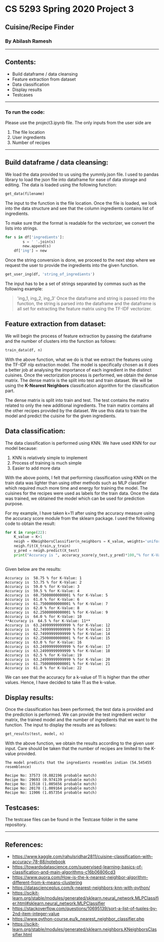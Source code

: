 # CS 5293 Spring 2020 Project 3
## Cuisine/Recipe Finder
### By Abilash Ramesh
-------
## Contents:
* Build dataframe / data cleansing
* Feature extraction from dataset
* Data classification
* Display results
* Testcases
----
### To run the code:
Please use the project3.ipynb file. The only inputs from the user side are 
1. The file location
2. User ingredients
3. Number of recipes
----
## Build dataframe / data cleansing:

We load the data provided to us using the yummly.json file. I used to pandas library to load the json file into dataframe for ease of data storage and editing. The data is loaded using the following function:
```python
get_data(filename)
```
The input to the function is the file location. Once the file is loaded, we look into the data structure and see that the column ingredients contains list of ingredients. 

To make sure that the format is readable for the vectorizer, we convert the lists into strings.
``` python
for s in df['ingredients']:
        s = ' '.join(s)
        new.append(s)
    df['ing'] = new
````
Once the string conversion is done, we proceed to the next step where we request the user to provide the ingredients into the given function.
``` python
get_user_ing(df, 'string_of_ingredients')
```
The input has to be a set of strings separated by commas such as the following example:
> 'ing_1, ing_2, ing_3'
Once the dataframe and string is passed into the function, the string is parsed into the dataframe and the dataframe is all set for extracting the feature matrix using the TF-IDF vectorizer.

## Feature extraction from dataset:

We will begin the process of feature extraction by passing the dataframe and the number of clusters into the function as follows:
``` python
train_data(df, n)
```
With the above function, what we do is that we extract the features using the TF-IDF nlp extraction model. The model is specifically chosen as it does a better job at analysing the importance of each ingredient in the distinct cuisines. Once the vectorization process is performed, we obtain the dense matrix. The dense matrix is the split into test and train dataset. We will be using the **K-Nearest Neighbors** classification algorithm for the classification part. 

The dense matrix is split into train and test. The test contains the matirx related to only the new additional ingredients. The train matirx contains all the other recipes provided by the dataset. We use this data to train the model and predict the cuisine for the given ingredients. 

## Data classification:

The data classification is performed using KNN. We have used KNN for our model because:

1. KNN is relatively simple to implement
2. Process of training is much simple
3. Easier to add more data

With the above points, I felt that performing classification using KNN on the train data was lighter than using other methods such as MLP classifier which required much more time and energy for training the model. The cuisines for the recipes were used as labels for the train data. Once the data was trained, we obtained the model which can be used for prediction purpose. 

For my example, I have taken k=11 after using the accuracy measure using the accuracy score module from the sklearn package. I used the following code to obtain the result:
```python
for K in range(22):
    K_value = K+1
    neigh = KNeighborsClassifier(n_neighbors = K_value, weights='uniform', algorithm='auto', metric='minkowski')
    neigh.fit(X_train,y_train)
    y_pred = neigh.predict(X_test)
    print("Accuracy is ", accuracy_score(y_test,y_pred)*100,"% for K-Value:",K_value)
    
```
Given below are the results:
```output
Accuracy is  58.75 % for K-Value: 1
Accuracy is  53.75 % for K-Value: 2
Accuracy is  59.0 % for K-Value: 3
Accuracy is  59.5 % for K-Value: 4
Accuracy is  60.75000000000001 % for K-Value: 5
Accuracy is  61.0 % for K-Value: 6
Accuracy is  61.75000000000001 % for K-Value: 7
Accuracy is  62.0 % for K-Value: 8
Accuracy is  62.25000000000001 % for K-Value: 9
Accuracy is  64.0 % for K-Value: 10
**Accuracy is  64.5 % for K-Value: 11**
Accuracy is  63.24999999999999 % for K-Value: 12
Accuracy is  62.74999999999999 % for K-Value: 13
Accuracy is  62.74999999999999 % for K-Value: 14
Accuracy is  62.25000000000001 % for K-Value: 15
Accuracy is  63.0 % for K-Value: 16
Accuracy is  63.24999999999999 % for K-Value: 17
Accuracy is  63.24999999999999 % for K-Value: 18
Accuracy is  62.5 % for K-Value: 19
Accuracy is  63.24999999999999 % for K-Value: 20
Accuracy is  61.75000000000001 % for K-Value: 21
Accuracy is  61.0 % for K-Value: 22
```
We can see that the  accuracy for a k-value of 11 is higher than the other values. Hence, I have decided to take 11 as the k-value.

## Display results:

Once the classification has been performed, the test data is provided and the prediction is performed. We can provide the test ingredient vector matrix, the trained model and the number of ingredients that we want to the function. The input to display the results are as follows:
````python
get_results(test, model, n)
````
With the above function, we obtain the results according to the given user input. Care should be taken that the number of recipes are limited to the K-value provided. 
```output
The model predicts that the ingredients resembles indian (54.545455 resemblence)

Recipe No: 37573 (0.882196 probable match)
Recipe No: 29693 (0.974139 probable match)
Recipe No: 13518 (1.005656 probable match)
Recipe No: 20178 (1.009164 probable match)
Recipe No: 11906 (1.057354 probable match)
```
## Testcases:
The testcase files can be found in the Testcase folder in the same repository.

------
## References:
* https://www.kaggle.com/rahulsridhar2811/cuisine-classification-with-accuracy-78-88/notebook
* https://towardsdatascience.com/supervised-learning-basics-of-classification-and-main-algorithms-c16b06806cd3
* https://www.quora.com/How-is-the-k-nearest-neighbor-algorithm-different-from-k-means-clustering
* https://datascienceplus.com/k-nearest-neighbors-knn-with-python/
* https://scikit-learn.org/stable/modules/generated/sklearn.neural_network.MLPClassifier.html#sklearn.neural_network.MLPClassifier
* https://stackoverflow.com/questions/10695139/sort-a-list-of-tuples-by-2nd-item-integer-value
* https://www.python-course.eu/k_nearest_neighbor_classifier.php
* https://scikit-learn.org/stable/modules/generated/sklearn.neighbors.KNeighborsClassifier.html
